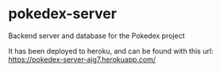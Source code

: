 # pokedex-server
Backend server and database for the Pokedex project

It has been deployed to heroku, and can be found with this url: https://pokedex-server-ajg7.herokuapp.com/
